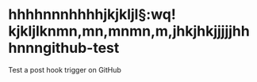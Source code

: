hhhhnnnhhhhjkjkljl§:wq!
kjkljlknmn,mn,mnmn,m,jhkjhkjjjjjhhhnnngithub-test
===========

Test a post hook trigger on GitHub
